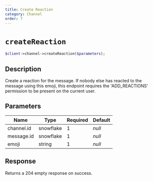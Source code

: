 ```yaml
---
title: Create Reaction
category: Channel
order: 7
---
```


# `createReaction`

```php
$client->channel->createReaction($parameters);
```

## Description

Create a reaction for the message. If nobody else has reacted to the message using this emoji, this endpoint requires the &#039;ADD_REACTIONS&#039; permission to be present on the current user.

## Parameters


Name | Type | Required | Default
--- | --- | --- | ---
channel.id | snowflake | 1 | *null*
message.id | snowflake | 1 | *null*
emoji | string | 1 | *null*

## Response

Returns a 204 empty response on success.

